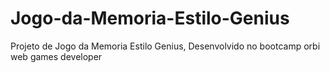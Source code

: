 # Jogo-da-Memoria-Estilo-Genius
Projeto de Jogo da Memoria Estilo Genius, Desenvolvido no bootcamp orbi web games developer
